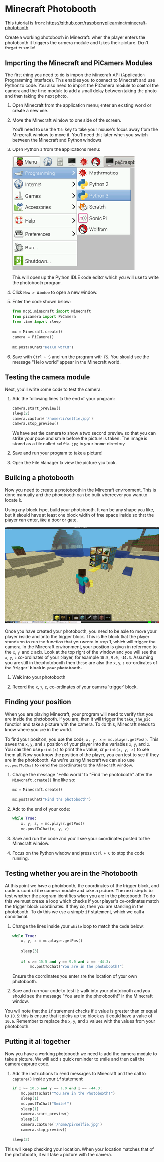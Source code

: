 # Minecraft Photobooth

This tutorial is from: https://github.com/raspberrypilearning/minecraft-photobooth

Create a working photobooth in Minecraft: when the player enters the photobooth it triggers the camera module and takes their picture. Don't forget to smile!

## Importing the Minecraft and PiCamera Modules

The first thing you need to do is import the Minecraft API (Application Programming Interface). This enables you to connect to Minecraft and use Python to code. You also need to import the PiCamera module to control the camera and the time module to add a small delay between taking the photo and then taking the next photo.

1. Open Minecraft from the application menu; enter an existing world or create a new one.

1. Move the Minecraft window to one side of the screen.

    You'll need to use the `Tab` key to take your mouse's focus away from the Minecraft window to move it. You'll need this later when you switch between the Minecraft and Python windows.

1. Open Python 3 from the applications menu:

    ![Open Python 3](images/python3-app-menu.png)

    This will open up the Python IDLE code editor which you will use to write the photobooth program.

1. Click `New > Window` to open a new window.

1. Enter the code shown below:

	``` python
	from mcpi.minecraft import Minecraft
	from picamera import PiCamera
	from time import sleep

	mc = Minecraft.create()
    camera = PiCamera()

	mc.postToChat("Hello world")
	```

1. Save with `Ctrl + S` and run the program with `F5`. You should see the message "Hello world" appear in the Minecraft world.

## Testing the camera module

Next, you'll write some code to test the camera.

1. Add the following lines to the end of your program:

    ``` python
	camera.start_preview()
	sleep(2)
	camera.capture('/home/pi/selfie.jpg')
	camera.stop_preview()
    ```

    We have set the camera to show a two second preview so that you can strike your pose and smile before the picture is taken. The image is stored as a file called `selfie.jpg` in your home directory.

1. Save and run your program to take a picture!

1. Open the File Manager to view the picture you took.

## Building a photobooth

Now you need to create a photobooth in the Minecraft environment. This is done manually and the photobooth can be built whereever you want to locate it.

Using any block type, build your photobooth. It can be any shape you like, but it should have at least one block width of free space inside so that the player can enter, like a door or gate.

![Photobooth](images/photobooth.png)

Once you have created your photobooth, you need to be able to move your player inside and onto the trigger block. This is the block that the player stands on to run the function that you wrote in step 1, which will trigger the camera. In the Minecraft environment, your position is given in reference to the `x`, `y`, and `z` axis. Look at the top right of the window and you will see the `x`, `y`, `z` co-ordinates of your player, for example `10.5`, `9.0`, `-44.3`. Assuming you are still in the photobooth then these are also the `x`, `y`, `z` co-ordinates of the 'trigger' block in your photobooth.

1. Walk into your photobooth

1. Record the `x`, `y`, `z`, co-ordinates of your camera 'trigger' block.

## Finding your position

When you are playing Minecraft, your program will need to verify that you are inside the photobooth. If you are, then it will trigger the `take_the_pic` function and take a picture with the camera. To do this, Minecraft needs to know where you are in the world.

To find your position, you use the code, `x, y, x = mc.player.getPos()`.  This saves the `x`, `y`, and `z` position of your player into the variables `x`, `y`, and `z`.  You can then use `print(x)` to print the `x` value, or `print(x, y, z)` to see them all. Now you know the position of the player, you can test to see if they are in the photobooth. As we're using Minecraft we can also use `mc.postToChat` to send the coordinates to the Minecraft window.

1. Change the message "Hello world" to "Find the photobooth" after the `Minecraft.create()` line like so:

    ```python
    mc = Minecraft.create()

    mc.postToChat("Find the photobooth")
    ```

1. Add to the end of your code:

    ``` python
	while True:
		x, y, z, = mc.player.getPos()
		mc.postToChat(x, y, z)
    ```

1. Save and run the code and you'll see your coordinates posted to the Minecraft window.

1. Focus on the Python window and press `Ctrl + C` to stop the code running.

## Testing whether you are in the Photobooth

At this point we have a photobooth, the coordinates of the trigger block, and code to control the camera module and take a picture. The next step is to test whether the program identifies when you are in the photobooth. To do this we must create a loop which checks if your player's co-ordinates match the trigger block coordinates. If they do, then you are standing in the photobooth. To do this we use a simple `if` statement, which we call a conditional.

1. Change the lines inside your `while` loop to match the code below:

    ```python
    while True:
        x, y, z = mc.player.getPos()

    	sleep(3)

    	if x >= 10.5 and y == 9.0 and z == -44.3:
    	    mc.postToChat("You are in the photobooth!")
    ```

    Ensure the coordinates you enter are the location of your own photobooth.

1. Save and run your code to test it: walk into your photobooth and you should see the message "You are in the photobooth!" in the Minecraft window.

You will note that the `if` statement checks if `x` value is greater than or equal to `10.5`: this is ensure that it picks up the block as it could have a value of `10.6`. Remember to replace the `x`, `y`, and `z` values with the values from your photobooth.

## Putting it all together

Now you have a working photobooth we need to add the camera module to take a picture. We will add a quick reminder to smile and then call the camera capture code.

1. Add the instructions to send messages to Minecraft and the call to `capture()` inside your `if` statement:

    ```python
    if x >= 10.5 and y == 9.0 and z == -44.3:
        mc.postToChat("You are in the Photobooth!")
        sleep(1)
        mc.postToChat("Smile!")
        sleep(1)
        camera.start_preview()
        sleep(2)
        camera.capture('/home/pi/selfie.jpg')
        camera.stop_preview()

    sleep(3)
    ```

This will keep checking your location. When your location matches that of the photobooth, it will take a picture with the camera.

